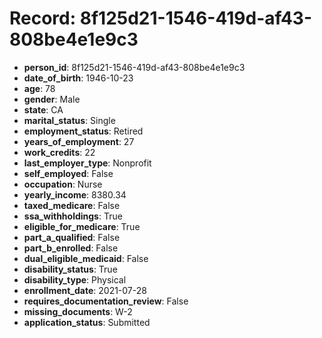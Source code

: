 # Record: 8f125d21-1546-419d-af43-808be4e1e9c3

- **person_id**: 8f125d21-1546-419d-af43-808be4e1e9c3
- **date_of_birth**: 1946-10-23
- **age**: 78
- **gender**: Male
- **state**: CA
- **marital_status**: Single
- **employment_status**: Retired
- **years_of_employment**: 27
- **work_credits**: 22
- **last_employer_type**: Nonprofit
- **self_employed**: False
- **occupation**: Nurse
- **yearly_income**: 8380.34
- **taxed_medicare**: False
- **ssa_withholdings**: True
- **eligible_for_medicare**: True
- **part_a_qualified**: False
- **part_b_enrolled**: False
- **dual_eligible_medicaid**: False
- **disability_status**: True
- **disability_type**: Physical
- **enrollment_date**: 2021-07-28
- **requires_documentation_review**: False
- **missing_documents**: W-2
- **application_status**: Submitted